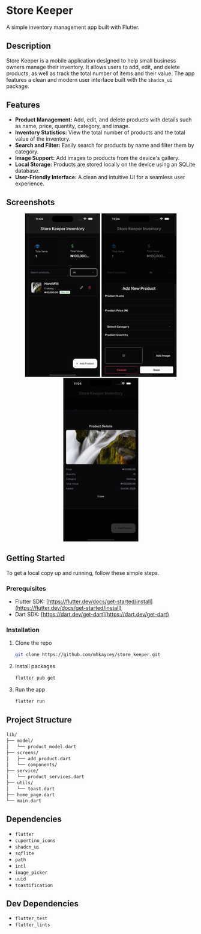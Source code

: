 # Store Keeper

A simple inventory management app built with Flutter.

## Description

Store Keeper is a mobile application designed to help small business owners manage their inventory. It allows users to add, edit, and delete products, as well as track the total number of items and their value. The app features a clean and modern user interface built with the `shadcn_ui` package.

## Features

- **Product Management:** Add, edit, and delete products with details such as name, price, quantity, category, and image.
- **Inventory Statistics:** View the total number of products and the total value of the inventory.
- **Search and Filter:** Easily search for products by name and filter them by category.
- **Image Support:** Add images to products from the device's gallery.
- **Local Storage:** Products are stored locally on the device using an SQLite database.
- **User-Friendly Interface:** A clean and intuitive UI for a seamless user experience.

## Screenshots

<div align="center">
<img src="screenshots/homepage.png" alt="Home Page" width="200"/>
<img src="screenshots/add_product.png" alt="Add Product Page" width="200"/>
<img src="screenshots/product_details.png" alt="Product Detail Page" width="200"/>
<image-card alt="App Demo" src="https://raw.githubusercontent.com/mhkaycey/store_keeper/main/screenshots/output.gif" ></image-card>
</div>

## Getting Started

To get a local copy up and running, follow these simple steps.

### Prerequisites

- Flutter SDK: [https://flutter.dev/docs/get-started/install](https://flutter.dev/docs/get-started/install)
- Dart SDK: [https://dart.dev/get-dart](https://dart.dev/get-dart)

### Installation

1.  Clone the repo
    ```sh
    git clone https://github.com/mhkaycey/store_keeper.git
    ```
2.  Install packages
    ```sh
    flutter pub get
    ```
3.  Run the app
    ```sh
    flutter run
    ```

## Project Structure

```
lib/
├── model/
│   └── product_model.dart
├── screens/
│   ├── add_product.dart
│   └── components/
├── service/
│   └── product_services.dart
├── utils/
│   └── toast.dart
├── home_page.dart
└── main.dart
```

## Dependencies

- `flutter`
- `cupertino_icons`
- `shadcn_ui`
- `sqflite`
- `path`
- `intl`
- `image_picker`
- `uuid`
- `toastification`

## Dev Dependencies

- `flutter_test`
- `flutter_lints`
